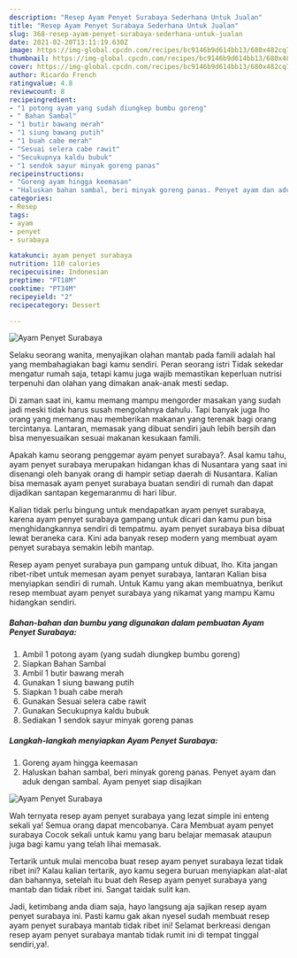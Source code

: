 ```yaml
---
description: "Resep Ayam Penyet Surabaya Sederhana Untuk Jualan"
title: "Resep Ayam Penyet Surabaya Sederhana Untuk Jualan"
slug: 368-resep-ayam-penyet-surabaya-sederhana-untuk-jualan
date: 2021-02-20T13:11:19.630Z
image: https://img-global.cpcdn.com/recipes/bc9146b9d614bb13/680x482cq70/ayam-penyet-surabaya-foto-resep-utama.jpg
thumbnail: https://img-global.cpcdn.com/recipes/bc9146b9d614bb13/680x482cq70/ayam-penyet-surabaya-foto-resep-utama.jpg
cover: https://img-global.cpcdn.com/recipes/bc9146b9d614bb13/680x482cq70/ayam-penyet-surabaya-foto-resep-utama.jpg
author: Ricardo French
ratingvalue: 4.8
reviewcount: 8
recipeingredient:
- "1 potong ayam yang sudah diungkep bumbu goreng"
- " Bahan Sambal"
- "1 butir bawang merah"
- "1 siung bawang putih"
- "1 buah cabe merah"
- "Sesuai selera cabe rawit"
- "Secukupnya kaldu bubuk"
- "1 sendok sayur minyak goreng panas"
recipeinstructions:
- "Goreng ayam hingga keemasan"
- "Haluskan bahan sambal, beri minyak goreng panas. Penyet ayam dan aduk dengan sambal. Ayam penyet siap disajikan"
categories:
- Resep
tags:
- ayam
- penyet
- surabaya

katakunci: ayam penyet surabaya 
nutrition: 110 calories
recipecuisine: Indonesian
preptime: "PT18M"
cooktime: "PT34M"
recipeyield: "2"
recipecategory: Dessert

---
```



![Ayam Penyet Surabaya](https://img-global.cpcdn.com/recipes/bc9146b9d614bb13/680x482cq70/ayam-penyet-surabaya-foto-resep-utama.jpg)

Selaku seorang wanita, menyajikan olahan mantab pada famili adalah hal yang membahagiakan bagi kamu sendiri. Peran seorang istri Tidak sekedar mengatur rumah saja, tetapi kamu juga wajib memastikan keperluan nutrisi terpenuhi dan olahan yang dimakan anak-anak mesti sedap.

Di zaman  saat ini, kamu memang mampu mengorder masakan yang sudah jadi meski tidak harus susah mengolahnya dahulu. Tapi banyak juga lho orang yang memang mau memberikan makanan yang terenak bagi orang tercintanya. Lantaran, memasak yang dibuat sendiri jauh lebih bersih dan bisa menyesuaikan sesuai makanan kesukaan famili. 



Apakah kamu seorang penggemar ayam penyet surabaya?. Asal kamu tahu, ayam penyet surabaya merupakan hidangan khas di Nusantara yang saat ini disenangi oleh banyak orang di hampir setiap daerah di Nusantara. Kalian bisa memasak ayam penyet surabaya buatan sendiri di rumah dan dapat dijadikan santapan kegemaranmu di hari libur.

Kalian tidak perlu bingung untuk mendapatkan ayam penyet surabaya, karena ayam penyet surabaya gampang untuk dicari dan kamu pun bisa menghidangkannya sendiri di tempatmu. ayam penyet surabaya bisa dibuat lewat beraneka cara. Kini ada banyak resep modern yang membuat ayam penyet surabaya semakin lebih mantap.

Resep ayam penyet surabaya pun gampang untuk dibuat, lho. Kita jangan ribet-ribet untuk memesan ayam penyet surabaya, lantaran Kalian bisa menyiapkan sendiri di rumah. Untuk Kamu yang akan membuatnya, berikut resep membuat ayam penyet surabaya yang nikamat yang mampu Kamu hidangkan sendiri.

<!--inarticleads1-->

##### Bahan-bahan dan bumbu yang digunakan dalam pembuatan Ayam Penyet Surabaya:

1. Ambil 1 potong ayam (yang sudah diungkep bumbu goreng)
1. Siapkan  Bahan Sambal
1. Ambil 1 butir bawang merah
1. Gunakan 1 siung bawang putih
1. Siapkan 1 buah cabe merah
1. Gunakan Sesuai selera cabe rawit
1. Gunakan Secukupnya kaldu bubuk
1. Sediakan 1 sendok sayur minyak goreng panas




<!--inarticleads2-->

##### Langkah-langkah menyiapkan Ayam Penyet Surabaya:

1. Goreng ayam hingga keemasan
1. Haluskan bahan sambal, beri minyak goreng panas. Penyet ayam dan aduk dengan sambal. Ayam penyet siap disajikan
<img src="https://img-global.cpcdn.com/steps/ba09f749f35f430f/160x128cq70/ayam-penyet-surabaya-langkah-memasak-2-foto.jpg" alt="Ayam Penyet Surabaya">



Wah ternyata resep ayam penyet surabaya yang lezat simple ini enteng sekali ya! Semua orang dapat mencobanya. Cara Membuat ayam penyet surabaya Cocok sekali untuk kamu yang baru belajar memasak ataupun juga bagi kamu yang telah lihai memasak.

Tertarik untuk mulai mencoba buat resep ayam penyet surabaya lezat tidak ribet ini? Kalau kalian tertarik, ayo kamu segera buruan menyiapkan alat-alat dan bahannya, setelah itu buat deh Resep ayam penyet surabaya yang mantab dan tidak ribet ini. Sangat taidak sulit kan. 

Jadi, ketimbang anda diam saja, hayo langsung aja sajikan resep ayam penyet surabaya ini. Pasti kamu gak akan nyesel sudah membuat resep ayam penyet surabaya mantab tidak ribet ini! Selamat berkreasi dengan resep ayam penyet surabaya mantab tidak rumit ini di tempat tinggal sendiri,ya!.

